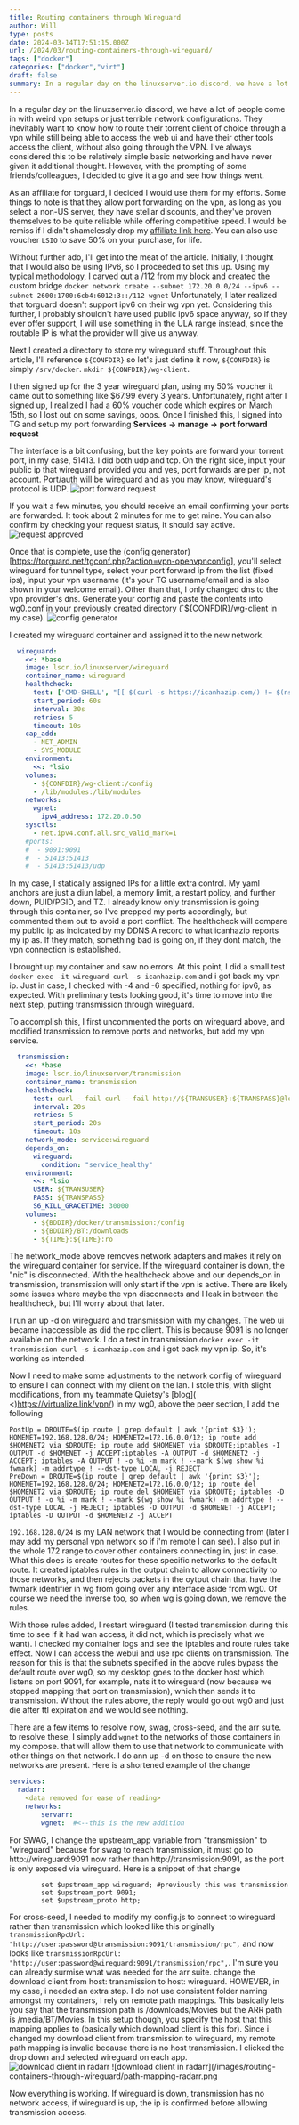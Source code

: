 ```yaml
---
title: Routing containers through Wireguard
author: Will
type: posts
date: 2024-03-14T17:51:15.000Z
url: /2024/03/routing-containers-through-wireguard/
tags: ["docker"]
categories: ["docker","virt"]
draft: false
summary: In a regular day on the linuxserver.io discord, we have a lot of people come in with weird vpn setups or just terrible network configurations. They inevitably want to know how to route their torrent client of choice through a vpn while still being able to access the web ui and have their other tools access the client, without also going through the VPN. I've always considered this to be relatively simple basic networking and have never given it additional thought. However, with the prompting of some friends/colleagues, I decided to give it a go and see how things went. 
---
```


In a regular day on the linuxserver.io discord, we have a lot of people come in with weird vpn setups or just terrible network configurations. They inevitably want to know how to route their torrent client of choice through a vpn while still being able to access the web ui and have their other tools access the client, without also going through the VPN. I've always considered this to be relatively simple basic networking and have never given it additional thought. However, with the prompting of some friends/colleagues, I decided to give it a go and see how things went.  

As an affiliate for torguard, I decided I would use them for my efforts. Some things to note is that they allow port forwarding on the vpn, as long as you select a non-US server, they have stellar discounts, and they've proven themselves to be quite reliable while offering competitive speed. I would be remiss if I didn't shamelessly drop my [affiliate link here](https://torguard.net/aff.php?aff=3427). You can also use voucher `LSIO` to save 50% on your purchase, for life.

Without further ado, I'll get into the meat of the article. Initially, I thought that I would also be using IPv6, so I proceeded to set this up. Using my typical methodology, I carved out a /112 from my block and created the custom bridge `docker network create --subnet 172.20.0.0/24 --ipv6 --subnet 2600:1700:6cb4:6012:3::/112 wgnet` Unfortunately, I later realized that torguard doesn't support ipv6 on their wg vpn yet. Considering this further, I probably shouldn't have used public ipv6 space anyway, so if they ever offer support, I will use something in the ULA range instead, since the routable IP is what the provider will give us anyway. 

Next I created a directory to store my wireguard stuff. Throughout this article, I'll reference `${CONFDIR}` so let's just define it now, `${CONFDIR}` is simply `/srv/docker`. `mkdir ${CONFDIR}/wg-client`. 

I then signed up for the 3 year wireguard plan, using my 50% voucher it came out to something like $67.99 every 3 years. Unfortunately, right after I signed up, I realized I had a 60% voucher code which expires on March 15th, so I lost out on some savings, oops. Once I finished this, I signed into TG and setup my port forwarding **Services -> manage -> port forward request**

The interface is a bit confusing, but the key points are forward your torrent port, in my case, 51413. I did both udp and tcp. On the right side, input your public ip that wireguard provided you and yes, port forwards are per ip, not account. Port/auth will be wireguard and as you may know, wireguard's protocol is UDP.
![port forward request](/images/routing-containers-through-wireguard/port_forward.png)

If you wait a few minutes, you should receive an email confirming your ports are forwarded. It took about 2 minutes for me to get mine. You can also confirm by checking your request status, it should say active.
![request approved](/images/routing-containers-through-wireguard/approved.png)

Once that is complete, use the (config generator)[https://torguard.net/tgconf.php?action=vpn-openvpnconfig], you'll select wireguard for tunnel type, select your port forward ip from the list (fixed ips), input your vpn username (it's your TG username/email and is also shown in your welcome email). Other than that, I only changed dns to the vpn provider's dns. Generate your config and paste the contents into wg0.conf in your previously created directory (`${CONFDIR}/wg-client in my case).
![config generator](/images/routing-containers-through-wireguard/config-gen.png)

I created my wireguard container and assigned it to the new network. 
```yaml
  wireguard:
    <<: *base
    image: lscr.io/linuxserver/wireguard
    container_name: wireguard
    healthcheck:
      test: ['CMD-SHELL', "[[ $(curl -s https://icanhazip.com/) != $(nslookup ${DOMAIN} | awk -F': ' 'NR==6 { print $2 } ') ]]"]
      start_period: 60s
      interval: 30s
      retries: 5
      timeout: 10s
    cap_add:
      - NET_ADMIN
      - SYS_MODULE
    environment:
      <<: *lsio
    volumes:
      - ${CONFDIR}/wg-client:/config
      - /lib/modules:/lib/modules
    networks:
      wgnet:
        ipv4_address: 172.20.0.50
    sysctls:
      - net.ipv4.conf.all.src_valid_mark=1
    #ports:
    #  - 9091:9091
    #  - 51413:51413
    #  - 51413:51413/udp
```
In my case, I statically assigned IPs for a little extra control. My yaml anchors are just a diun label, a memory limit, a restart policy, and further down, PUID/PGID, and TZ. I already know only transmission is going through this container, so I've prepped my ports accordingly, but commented them out to avoid a port conflict. The healthcheck will compare my public ip as indicated by my DDNS A record to what icanhazip reports my ip as. If they match, something bad is going on, if they dont match, the vpn connection is established.

I brought up my container and saw no errors. At this point, I did a small test `docker exec -it wireguard curl -s icanhazip.com` and i got back my vpn ip. Just in case, I checked with -4 and -6 specified, nothing for ipv6, as expected. With preliminary tests looking good, it's time to move into the next step, putting transmission through wireguard.

To accomplish this, I first uncommented the ports on wireguard above, and modified transmission to remove ports and networks, but add my vpn service.
```yaml
  transmission:
    <<: *base
    image: lscr.io/linuxserver/transmission
    container_name: transmission
    healthcheck:
      test: curl --fail curl --fail http://${TRANSUSER}:${TRANSPASS}@localhost:9091 || exit 1
      interval: 20s
      retries: 5
      start_period: 20s
      timeout: 10s
    network_mode: service:wireguard
    depends_on:
      wireguard:
        condition: "service_healthy"
    environment:
      <<: *lsio
      USER: ${TRANSUSER}
      PASS: ${TRANSPASS}
      S6_KILL_GRACETIME: 30000
    volumes:
      - ${BDDIR}/docker/transmission:/config
      - ${BDDIR}/BT:/downloads
      - ${TIME}:${TIME}:ro
```

The network_mode above removes network adapters and makes it rely on the wireguard container for service. If the wireguard container is down, the "nic" is disconnected. With the healthcheck above and our depends_on in transmission, transmission will only start if the vpn is active. There are likely some issues where maybe the vpn disconnects and I leak in between the healthcheck, but I'll worry about that later.

I run an up -d on wireguard and transmission with my changes. The web ui became inaccessible as did the rpc client. This is because 9091 is no longer available on the network. I do a test in transmission `docker exec -it transmission curl -s icanhazip.com` and i got back my vpn ip. So, it's working as intended.

Now I need to make some adjustments to the network config of wireguard to ensure I can connect with my client on the lan. I stole this, with slight modifications, from my teammate Quietsy's [blog]( <)https://virtualize.link/vpn/) in my wg0, above the peer section, I add the following
```Shell
PostUp = DROUTE=$(ip route | grep default | awk '{print $3}'); HOMENET=192.168.128.0/24; HOMENET2=172.16.0.0/12; ip route add $HOMENET2 via $DROUTE; ip route add $HOMENET via $DROUTE;iptables -I OUTPUT -d $HOMENET -j ACCEPT;iptables -A OUTPUT -d $HOMENET2 -j ACCEPT; iptables -A OUTPUT ! -o %i -m mark ! --mark $(wg show %i fwmark) -m addrtype ! --dst-type LOCAL -j REJECT
PreDown = DROUTE=$(ip route | grep default | awk '{print $3}'); HOMENET=192.168.128.0/24; HOMENET2=172.16.0.0/12; ip route del $HOMENET2 via $DROUTE; ip route del $HOMENET via $DROUTE; iptables -D OUTPUT ! -o %i -m mark ! --mark $(wg show %i fwmark) -m addrtype ! --dst-type LOCAL -j REJECT; iptables -D OUTPUT -d $HOMENET -j ACCEPT; iptables -D OUTPUT -d $HOMENET2 -j ACCEPT
```
`192.168.128.0/24` is my LAN network that I would be connecting from (later I may add my personal vpn network so if i'm remote I can see). I also put in the whole 172 range to cover other containers connecting in, just in case. What this does is create routes for these specific networks to the default route. It created iptables rules in the output chain to allow connectivity to those networks, and then rejects packets in the oytput chain that have the fwmark identifier in wg from going over any interface aside from wg0. Of course we need the inverse too, so when wg is going down, we remove the rules.

With those rules added, I restart wireguard (I tested transmission during this time to see if it had wan access, it did not, which is precisely what we want). I checked my container logs and see the iptables and route rules take effect. Now I can access the webui and use rpc clients on transmission. The reason for this is that the subnets specified in the above rules bypass the default route over wg0, so my desktop goes to the docker host which listens on port 9091, for example, nats it to wireguard (now because we stopped mapping that port on transmission), which then sends it to transmission. Without the rules above, the reply would go out wg0 and just die after ttl expiration and we would see nothing.

There are a few items to resolve now, swag, cross-seed, and the arr suite. to resolve these, I simply add `wgnet` to the networks of those containers in my compose. that will allow them to use that network to communicate with other things on that network. I do ann up -d on those to ensure the new networks are present. Here is a shortened example of the change
```yaml
services:
  radarr:
    <data removed for ease of reading>
    networks:
        servarr:
        wgnet:  #<--this is the new addition
```

For SWAG, I change the upstream_app variable from "transmission" to "wireguard" because for swag to reach transmission, it must go to http://wireguard:9091 now rather than http://transmission:9091, as the port is only exposed via wireguard. Here is a snippet of that change
```Shell
        set $upstream_app wireguard; #previously this was transmission
        set $upstream_port 9091;
        set $upstream_proto http;
```
For cross-seed, I needed to modify my config.js to connect to wireguard rather than transmission which looked like this originally `transmissionRpcUrl: "http://user:password@transmission:9091/transmission/rpc",` and now looks like `transmissionRpcUrl: "http://user:password@wireguard:9091/transmission/rpc",`. I'm sure you can already surmise what was needed for the arr suite. change the download client from host: transmission to host: wireguard. HOWEVER, in my case, i needed an extra step. I do not use consistent folder naming amongst my containers, I rely on remote path mappings. This basically lets you say that the transmission path is /downloads/Movies but the ARR path is /media/BT/Movies. In this setup though, you specify the host that this mapping applies to (basically which download client is this for). Since i changed my download client from transmission to wireguard, my remote path mapping is invalid because there is no host transmission. I clicked the drop down and selected wireguard on each app. 
![download client in radarr](/images/routing-containers-through-wireguard/edit-client-radarr.png)
![download client in radarr](/images/routing-containers-through-wireguard/path-mapping-radarr.png

Now everything is working. If wireguard is down, transmission has no network access, if wireguard is up, the ip is confirmed before allowing transmission access. 
